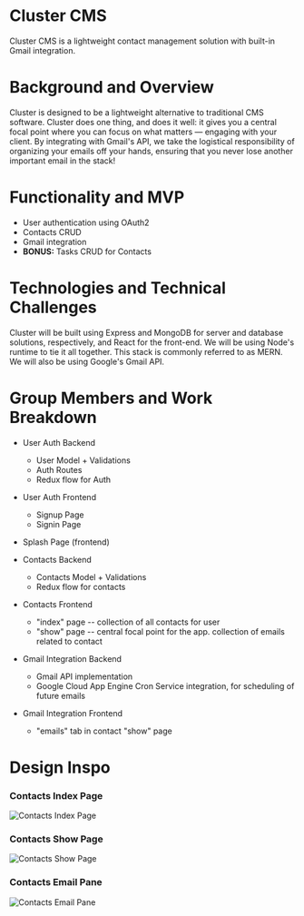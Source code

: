 # Cluster CMS

Cluster CMS is a lightweight contact management solution with built-in Gmail integration. 

# Background and Overview

Cluster is designed to be a lightweight alternative to traditional CMS software. Cluster does one thing, and does it well: it gives you a central focal point where you can focus on what matters — engaging with your client. By integrating with Gmail's API, we take the logistical responsibility of organizing your emails off your hands, ensuring that you never lose another important email in the stack! 

# Functionality and MVP

- User authentication using OAuth2
- Contacts CRUD
- Gmail integration
- __BONUS:__ Tasks CRUD for Contacts

# Technologies and Technical Challenges

Cluster will be built using Express and MongoDB for server and database solutions, respectively, and React for the front-end. We will be using Node's runtime to tie it all together. This stack is commonly referred to as MERN. We will also be using Google's Gmail API.

# Group Members and Work Breakdown

- User Auth Backend
  - User Model + Validations
  - Auth Routes
  - Redux flow for Auth
- User Auth Frontend
  - Signup Page
  - Signin Page

- Splash Page (frontend)

- Contacts Backend
  - Contacts Model + Validations
  - Redux flow for contacts

- Contacts Frontend
  - "index" page -- collection of all contacts for user
  - "show" page -- central focal point for the app. collection of emails related to contact

- Gmail Integration Backend
  - Gmail API implementation
  - Google Cloud App Engine Cron Service integration, for scheduling of future emails

- Gmail Integration Frontend
  - "emails" tab in contact "show" page


# Design Inspo

### Contacts Index Page

![Contacts Index Page](https://i.imgur.com/bten4VE.png "Contacts Index Page")

### Contacts Show Page

![Contacts Show Page](https://i.imgur.com/mXtnUT9.png "Contacts Show Page")

### Contacts Email Pane

![Contacts Email Pane](https://i.imgur.com/q349wel.png "Contacts Email Pane")
